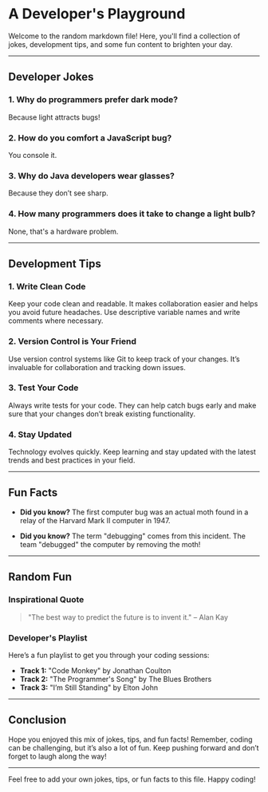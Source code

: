# A Developer's Playground

Welcome to the random markdown file! Here, you'll find a collection of jokes, development tips, and some fun content to brighten your day.

---

## Developer Jokes

### 1. Why do programmers prefer dark mode?

Because light attracts bugs!

### 2. How do you comfort a JavaScript bug?

You console it.

### 3. Why do Java developers wear glasses?

Because they don’t see sharp.

### 4. How many programmers does it take to change a light bulb?

None, that's a hardware problem.

---

## Development Tips

### 1. Write Clean Code

Keep your code clean and readable. It makes collaboration easier and helps you avoid future headaches. Use descriptive variable names and write comments where necessary.

### 2. Version Control is Your Friend

Use version control systems like Git to keep track of your changes. It’s invaluable for collaboration and tracking down issues.

### 3. Test Your Code

Always write tests for your code. They can help catch bugs early and make sure that your changes don’t break existing functionality.

### 4. Stay Updated

Technology evolves quickly. Keep learning and stay updated with the latest trends and best practices in your field.

---

## Fun Facts

- **Did you know?** The first computer bug was an actual moth found in a relay of the Harvard Mark II computer in 1947.

- **Did you know?** The term "debugging" comes from this incident. The team "debugged" the computer by removing the moth!

---

## Random Fun

### Inspirational Quote

> "The best way to predict the future is to invent it." – Alan Kay

### Developer's Playlist

Here’s a fun playlist to get you through your coding sessions:
- **Track 1:** "Code Monkey" by Jonathan Coulton
- **Track 2:** "The Programmer's Song" by The Blues Brothers
- **Track 3:** "I’m Still Standing" by Elton John

---

## Conclusion

Hope you enjoyed this mix of jokes, tips, and fun facts! Remember, coding can be challenging, but it’s also a lot of fun. Keep pushing forward and don’t forget to laugh along the way!

---

Feel free to add your own jokes, tips, or fun facts to this file. Happy coding!